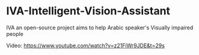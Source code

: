 # IVA-Intelligent-Vision-Assistant

IVA an open-source project aims to help Arabic speaker's Visually impaired people

Video: https://www.youtube.com/watch?v=z21FjWr9JDE&t=29s
